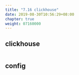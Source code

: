 ```yaml
---
title: "7.16 clickhouse"
date: 2019-08-30T10:56:29+08:00
chapter: true
weight: 07160000
---
```


## clickhouse

```bash

```

## config

```config

```
